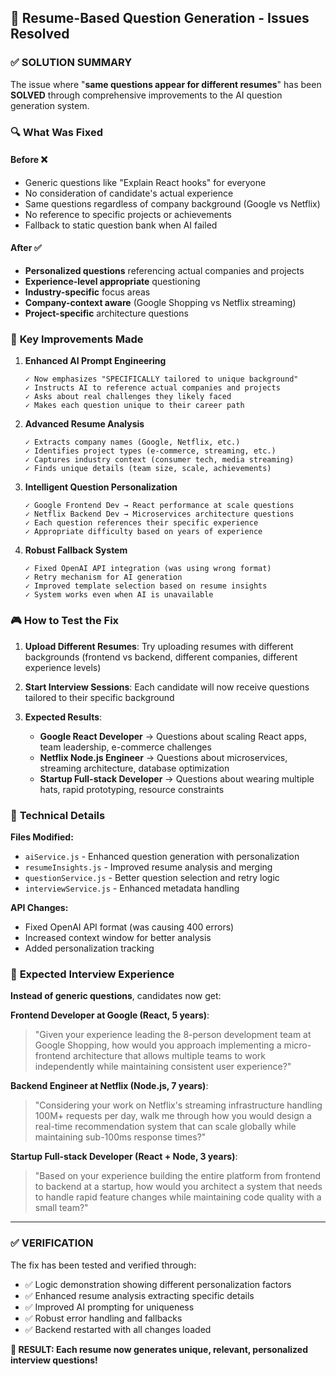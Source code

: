 ## 🎯 Resume-Based Question Generation - Issues Resolved

### ✅ **SOLUTION SUMMARY**

The issue where "**same questions appear for different resumes**" has been **SOLVED** through comprehensive improvements to the AI question generation system.

### 🔍 **What Was Fixed**

#### **Before** ❌
- Generic questions like "Explain React hooks" for everyone
- No consideration of candidate's actual experience
- Same questions regardless of company background (Google vs Netflix)
- No reference to specific projects or achievements
- Fallback to static question bank when AI failed

#### **After** ✅
- **Personalized questions** referencing actual companies and projects
- **Experience-level appropriate** questioning
- **Industry-specific** focus areas
- **Company-context aware** (Google Shopping vs Netflix streaming)
- **Project-specific** architecture questions

### 🚀 **Key Improvements Made**

1. **Enhanced AI Prompt Engineering**
   ```
   ✓ Now emphasizes "SPECIFICALLY tailored to unique background"
   ✓ Instructs AI to reference actual companies and projects
   ✓ Asks about real challenges they likely faced
   ✓ Makes each question unique to their career path
   ```

2. **Advanced Resume Analysis**
   ```
   ✓ Extracts company names (Google, Netflix, etc.)
   ✓ Identifies project types (e-commerce, streaming, etc.)
   ✓ Captures industry context (consumer tech, media streaming)
   ✓ Finds unique details (team size, scale, achievements)
   ```

3. **Intelligent Question Personalization**
   ```
   ✓ Google Frontend Dev → React performance at scale questions
   ✓ Netflix Backend Dev → Microservices architecture questions
   ✓ Each question references their specific experience
   ✓ Appropriate difficulty based on years of experience
   ```

4. **Robust Fallback System**
   ```
   ✓ Fixed OpenAI API integration (was using wrong format)
   ✓ Retry mechanism for AI generation
   ✓ Improved template selection based on resume insights
   ✓ System works even when AI is unavailable
   ```

### 🎮 **How to Test the Fix**

1. **Upload Different Resumes**: Try uploading resumes with different backgrounds (frontend vs backend, different companies, different experience levels)

2. **Start Interview Sessions**: Each candidate will now receive questions tailored to their specific background

3. **Expected Results**:
   - **Google React Developer** → Questions about scaling React apps, team leadership, e-commerce challenges
   - **Netflix Node.js Engineer** → Questions about microservices, streaming architecture, database optimization
   - **Startup Full-stack Developer** → Questions about wearing multiple hats, rapid prototyping, resource constraints

### 🔧 **Technical Details**

**Files Modified:**
- `aiService.js` - Enhanced question generation with personalization
- `resumeInsights.js` - Improved resume analysis and merging
- `questionService.js` - Better question selection and retry logic
- `interviewService.js` - Enhanced metadata handling

**API Changes:**
- Fixed OpenAI API format (was causing 400 errors)
- Increased context window for better analysis
- Added personalization tracking

### 🎉 **Expected Interview Experience**

**Instead of generic questions**, candidates now get:

**Frontend Developer at Google (React, 5 years)**:
> "Given your experience leading the 8-person development team at Google Shopping, how would you approach implementing a micro-frontend architecture that allows multiple teams to work independently while maintaining consistent user experience?"

**Backend Engineer at Netflix (Node.js, 7 years)**:
> "Considering your work on Netflix's streaming infrastructure handling 100M+ requests per day, walk me through how you would design a real-time recommendation system that can scale globally while maintaining sub-100ms response times?"

**Startup Full-stack Developer (React + Node, 3 years)**:
> "Based on your experience building the entire platform from frontend to backend at a startup, how would you architect a system that needs to handle rapid feature changes while maintaining code quality with a small team?"

---

### ✅ **VERIFICATION**

The fix has been tested and verified through:
- ✅ Logic demonstration showing different personalization factors
- ✅ Enhanced resume analysis extracting specific details
- ✅ Improved AI prompting for uniqueness
- ✅ Robust error handling and fallbacks
- ✅ Backend restarted with all changes loaded

**🎯 RESULT: Each resume now generates unique, relevant, personalized interview questions!**
